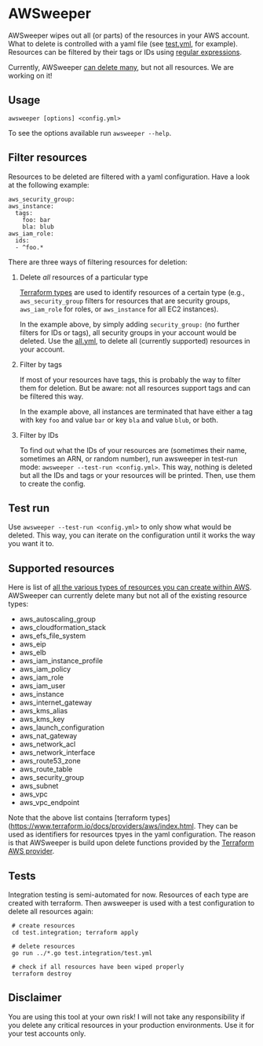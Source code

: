 # AWSweeper

AWSweeper wipes out all (or parts) of the resources in your AWS account. What to delete is controlled
with a yaml file (see [test.yml](test.integration/test.yml), for example). Resources can be filtered by their tags or IDs
using [regular expressions](https://golang.org/pkg/regexp/syntax/).

Currently, AWSweeper [can delete many](#supported-resources), but not all resources. We are working on it!

## Usage

    awsweeper [options] <config.yml>

To see the options available run `awsweeper --help`.
    
## Filter resources

Resources to be deleted are filtered with a yaml configuration.
Have a look at the following example:

    aws_security_group:
    aws_instance:
      tags:
        foo: bar
        bla: blub
    aws_iam_role:
      ids:
      - ^foo.*            

There are three ways of filtering resources for deletion:

1) Delete *all* resources of a particular type

   [Terraform types](https://www.terraform.io/docs/providers/aws/index.html) are used to identify resources of a certain type
   (e.g., `aws_security_group` filters for resources that are security groups, `aws_iam_role` for roles,
   or `aws_instance` for all EC2 instances).

   In the example above, by simply adding `security_group:` (no further filters for IDs or tags),
   all security groups in your account would be deleted. Use the [all.yml](./all.yml), to delete all (currently supported) 
   resources in your account.

2) Filter by tags

   If most of your resources have tags, this is probably the way to filter them 
   for deletion. But be aware: not all resources support tags and can be filtered this way.
   
   In the example above, all instances are terminated that have either a tag with key `foo` and value `bar` or key `bla` and value `blub`, or both.
   
3) Filter by IDs
   
   To find out what the IDs of your resources are (sometimes their name, sometimes an ARN, or random number),
   run awsweeper in test-run mode: `awsweeper --test-run <config.yml>`. This way, nothing is deleted but
   all the IDs and tags or your resources will be printed. Then, use them to create the config.   

## Test run

 Use `awsweeper --test-run <config.yml>` to only show what
would be deleted. This way, you can iterate on the configuration until it works the way you want it to. 

## Supported resources

Here is list of [all the various types of resources you can create within AWS](http://docs.aws.amazon.com/AWSCloudFormation/latest/UserGuide/aws-template-resource-type-ref.html).
AWSweeper can currently delete many but not all of the existing resource types:

- aws_autoscaling_group
- aws_cloudformation_stack
- aws_efs_file_system
- aws_eip
- aws_elb
- aws_iam_instance_profile
- aws_iam_policy
- aws_iam_role
- aws_iam_user
- aws_instance
- aws_internet_gateway
- aws_kms_alias
- aws_kms_key
- aws_launch_configuration
- aws_nat_gateway
- aws_network_acl
- aws_network_interface
- aws_route53_zone
- aws_route_table
- aws_security_group
- aws_subnet
- aws_vpc
- aws_vpc_endpoint

Note that the above list contains [terraform types](https://www.terraform.io/docs/providers/aws/index.html. They 
can be used as identifiers for resources tpyes in the yaml configuration. The reason is that AWSweeper 
is build upon delete functions provided by the [Terraform AWS provider](https://github.com/terraform-providers/terraform-provider-aws).

## Tests

Integration testing is semi-automated for now. Resources of each type are created with terraform. Then awsweeper is used with a test
configuration to delete all resources again:

     # create resources
     cd test.integration; terraform apply
     
     # delete resources
     go run ../*.go test.integration/test.yml
     
     # check if all resources have been wiped properly
     terraform destroy

## Disclaimer

You are using this tool at your own risk! I will not take any responsibility if you delete any critical resources in your
production environments. Use it for your test accounts only.
